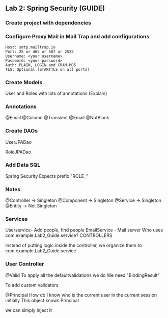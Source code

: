 ## Lab 2: Spring Security (GUIDE)

### Create project with dependencies

### Configure Proxy Mail in Mail Trap and add configurations
```
Host: smtp.mailtrap.io
Port: 25 or 465 or 587 or 2525
Username: <your username>
Password: <your password>
Auth: PLAIN, LOGIN and CRAM-MD5
TLS: Optional (STARTTLS on all ports)
```


### Create Models
User and Roles with lots of annotations (Explain)
   
### Annotations

@Email
@Column
@Transient
@Email
@NotBlank

### Create DAOs
UserJPADao

RoleJPADao

### Add Data SQL

Spring Security Expects prefix "ROLE_"


### Notes
@Controller -> Singleton
@Component -> Singleton
@Service -> Singleton
@Entity -> Not Singleton


### Services
Userservice- Add people, find people
EmailService - Mail server
 Who uses com.example.Lab2_Guide.service?
CONTROLLERS

Instead of putting logic inside the controller, we organize them to com.example.Lab2_Guide.service

### User Controller
@Valid
To apply all the defaultvalidations we do
We need "BindingResult"

To add custom validators


@Principal
How do I know who is the current user in the current session initially
This object knows Principal

we can simply inject it


